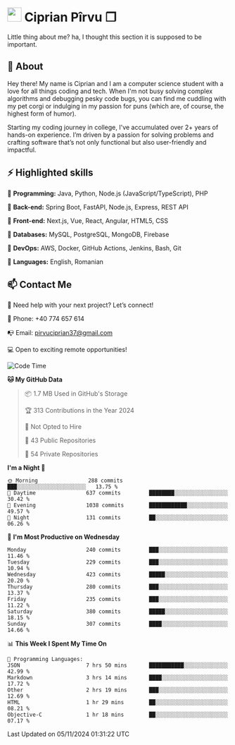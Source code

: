 # <img height="32px" src="https://user-images.githubusercontent.com/74038190/216122041-518ac897-8d92-4c6b-9b3f-ca01dcaf38ee.png"> Ciprian Pîrvu ❐ </h1>

Little thing about me? ha, I thought this section it is supposed to be important.

## 🧐 About

Hey there! My name is Ciprian and I am a computer science student with a love for all things coding and tech. When I'm not busy solving complex algorithms and debugging pesky code bugs, you can find me cuddling with my pet corgi or indulging in my passion for puns (which are, of course, the highest form of humor).

Starting my coding journey in college, I've accumulated over 2+ years of hands-on experience. I’m driven by a passion for solving problems and crafting software that’s not only functional but also user-friendly and impactful.


## ⚡ Highlighted skills

🎯 **Programming:** Java, Python, Node.js (JavaScript/TypeScript), PHP

🎯 **Back-end:** Spring Boot, FastAPI, Node.js, Express, REST API

🎯 **Front-end:** Next.js, Vue, React, Angular, HTML5, CSS

🎯 **Databases:** MySQL, PostgreSQL, MongoDB, Firebase

🎯 **DevOps:** AWS, Docker, GitHub Actions, Jenkins, Bash, Git

🎯 **Languages:** English, Romanian



## 📫 Contact Me

🤝 Need help with your next project? Let’s connect!

📱 Phone: +40 774 657 614

📭 Email: pirvuciprian37@gmail.com


💻 Open to exciting remote opportunities!

<!--START_SECTION:waka-->
![Code Time](http://img.shields.io/badge/Code%20Time-2%2C196%20hrs%2052%20mins-blue)

**🐱 My GitHub Data** 

> 📦 1.7 MB Used in GitHub's Storage 
 > 
> 🏆 313 Contributions in the Year 2024
 > 
> 🚫 Not Opted to Hire
 > 
> 📜 43 Public Repositories 
 > 
> 🔑 54 Private Repositories 
 > 
**I'm a Night 🦉** 

```text
🌞 Morning                288 commits         ███░░░░░░░░░░░░░░░░░░░░░░   13.75 % 
🌆 Daytime                637 commits         ████████░░░░░░░░░░░░░░░░░   30.42 % 
🌃 Evening                1038 commits        ████████████░░░░░░░░░░░░░   49.57 % 
🌙 Night                  131 commits         ██░░░░░░░░░░░░░░░░░░░░░░░   06.26 % 
```
📅 **I'm Most Productive on Wednesday** 

```text
Monday                   240 commits         ███░░░░░░░░░░░░░░░░░░░░░░   11.46 % 
Tuesday                  229 commits         ███░░░░░░░░░░░░░░░░░░░░░░   10.94 % 
Wednesday                423 commits         █████░░░░░░░░░░░░░░░░░░░░   20.20 % 
Thursday                 280 commits         ███░░░░░░░░░░░░░░░░░░░░░░   13.37 % 
Friday                   235 commits         ███░░░░░░░░░░░░░░░░░░░░░░   11.22 % 
Saturday                 380 commits         █████░░░░░░░░░░░░░░░░░░░░   18.15 % 
Sunday                   307 commits         ████░░░░░░░░░░░░░░░░░░░░░   14.66 % 
```


📊 **This Week I Spent My Time On** 

```text
💬 Programming Languages: 
JSON                     7 hrs 50 mins       ███████████░░░░░░░░░░░░░░   42.99 % 
Markdown                 3 hrs 14 mins       ████░░░░░░░░░░░░░░░░░░░░░   17.72 % 
Other                    2 hrs 19 mins       ███░░░░░░░░░░░░░░░░░░░░░░   12.69 % 
HTML                     1 hr 29 mins        ██░░░░░░░░░░░░░░░░░░░░░░░   08.21 % 
Objective-C              1 hr 18 mins        ██░░░░░░░░░░░░░░░░░░░░░░░   07.17 % 
```


 Last Updated on 05/11/2024 01:31:22 UTC
<!--END_SECTION:waka-->

